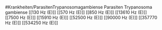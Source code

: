 #Krankheiten/ParasitenTrypanosomagambiense
Parasiten Trypanosoma gambiense
[[130 Hz (E)]]
[[570 Hz (E)]]
[[850 Hz (E)]]
[[13610 Hz (E)]]
[[7500 Hz (E)]]
[[15910 Hz (E)]]
[[52500 Hz (E)]]
[[90000 Hz (E)]]
[[357770 Hz (E)]]
[[534250 Hz (E)]]